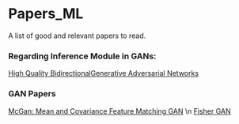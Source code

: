 # Papers_ML

A list of good and relevant papers to read.

### Regarding Inference Module in GANs:

[High Quality BidirectionalGenerative Adversarial Networks](https://arxiv.org/pdf/1805.10717.pdf)

### GAN Papers

[McGan: Mean and Covariance Feature Matching GAN](https://arxiv.org/pdf/1702.08398.pdf) \n
[Fisher GAN](https://arxiv.org/pdf/1705.09675.pdf)
